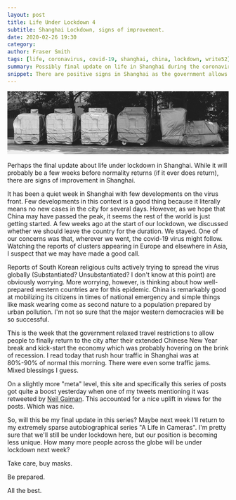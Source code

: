 ```yaml
---
layout: post
title: Life Under Lockdown 4
subtitle: Shanghai Lockdown, signs of improvement.
date: 2020-02-26 19:30
category:
author: Fraser Smith
tags: [life, coronavirus, covid-19, shanghai, china, lockdown, write52]
summary: Possibly final update on life in Shanghai during the coronavirus outbreak
snippet: There are positive signs in Shanghai as the government allows people from out of town to return to the city to get back to work.
---
```

<img src="/img/train.jpg" alt="A Childrens Train Ride under wraps" />

Perhaps the final update about life under lockdown in Shanghai. While it will probably be a few weeks before normality returns (if it ever does return), there are signs of improvement in Shanghai.
<!--more-->

It has been a quiet week in Shanghai with few developments on the virus front. Few developments in this context is a good thing because it literally means no new cases in the city for several days. However, as we hope that China may have passed the peak, it seems the rest of the world is just getting started. A few weeks ago at the start of our lockdown, we discussed whether we should leave the country for the duration. We stayed. One of our concerns was that, wherever we went, the covid-19 virus might follow. Watching the reports of clusters appearing in Europe and elsewhere in Asia, I suspect that we may have made a good call.

Reports of South Korean religious cults actively trying to spread the virus globally (Substantiated? Unsubstantiated? I don't know at this point) are obviously worrying. More worrying, however, is thinking about how well-prepared western countries are for this epidemic. China is remarkably good at mobilizing its citizens in times of national emergency and simple things like mask wearing come as second nature to a population prepared by urban pollution. I'm not so sure that the major western democracies will be so successful.

This is the week that the government relaxed travel restrictions to allow people to finally return to the city after their extended Chinese New Year break and kick-start the economy which was probably hovering on the brink of recession. I read today that rush hour traffic in Shanghai was at 80%-90% of normal this morning. There were even some traffic jams. Mixed blessings I guess.

On a slightly more "meta" level, this site and specifically this series of posts got quite a boost yesterday when one of my tweets mentioning it was retweeted by [Neil Gaiman](https://twitter.com/neilhimself). This accounted for a nice uplift in views for the posts. Which was nice.

So, will this be my final update in this series? Maybe next week I'll return to my extremely sparse autobiographical series "A Life in Cameras". I'm pretty sure that we'll still be under lockdown here, but our position is becoming less unique. How many more people across the globe will be under lockdown next week?

Take care, buy masks.

Be prepared.

All the best.